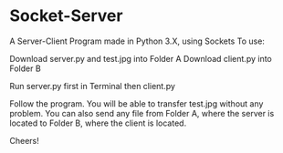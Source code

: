 # Socket-Server
A Server-Client Program made in Python 3.X, using Sockets
To use:

Download server.py and test.jpg into Folder A
Download client.py into Folder B

Run server.py first in Terminal then client.py

Follow the program. You will be able to transfer test.jpg without any problem. You can also send any file from Folder A, where the server is located to Folder B, where the client is located.

Cheers!
